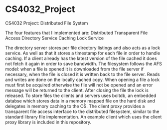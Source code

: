 # CS4032_Project
CS4032 Project: Distributed File System

The four features that I implemented are:
Distributed Transparent File Access
Directory Service
Caching
Lock Service

The directory server stores per file directory listings and also acts as a lock service.
As well as that it stores a  timestamp for each file in order to handle caching.
If a client already has the latest version of the file cached it does not fetch it again in order to save bandwidth.
The filesystem follows the AFS model: when a file is opened it is downloaded from the file server if necessary, when the file is closed it is written back to the file server.
Reads and writes are done on the locally cached copy.
When opening a file a lock must first be acquired otherwise the file will not be opened and an error message will be returned to the client.
After closing the file the lock is released.
To store files the clients and servers uses boltdb, an embedded databse which stores data in a memory mapped file on the hard disk and delegates in memory caching to the OS.
The client proxy provides a transparent file access interface to the distributed filesystem, similar to the standard library file implementation.
An example client which uses the client proxy library is included in this repository.

